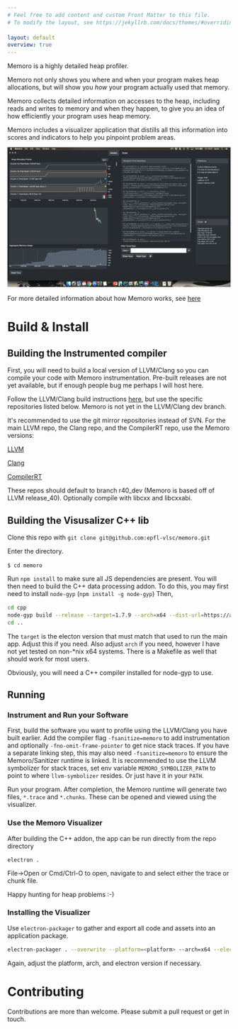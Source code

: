 ```yaml
---
# Feel free to add content and custom Front Matter to this file.
# To modify the layout, see https://jekyllrb.com/docs/themes/#overriding-theme-defaults

layout: default
overview: true
---
```


Memoro is a highly detailed heap profiler. 

Memoro not only shows you where and when your program makes heap allocations, but will show you _how_ your program actually used that memory.

Memoro collects detailed information on accesses to the heap, including reads and writes to memory and when they happen, to give you an idea of how efficiently your program uses heap memory. 

Memoro includes a visualizer application that distills all this information into scores and indicators to help you pinpoint problem areas. 

![](assets/memoro_screen.png)

For more detailed information about how Memoro works, see [here](https://github.com/epfl-vlsc/memoro/blob/master/docs/memoro_ismm.pdf)

# Build & Install

## Building the Instrumented compiler

First, you will need to build a local version of LLVM/Clang so you can compile your code with Memoro instrumentation. 
Pre-built releases are not yet available, but if enough people bug me perhaps I will host here. 

Follow the LLVM/Clang build instructions [here](https://releases.llvm.org/4.0.1/docs/GettingStarted.html), but use the specific repositories listed below.
Memoro is not yet in the LLVM/Clang dev branch.

It's recommended to use the git mirror repositories instead of SVN. 
For the main LLVM repo, the Clang repo, and the CompilerRT repo, use the Memoro versions:

[LLVM](https://github.com/epfl-vlsc/llvm)

[Clang](https://github.com/epfl-vlsc/clang)

[CompilerRT](https://github.com/epfl-vlsc/compiler-rt)

These repos should default to branch r40\_dev (Memoro is based off of LLVM release\_40).
Optionally compile with libcxx and libcxxabi. 

## Building the Visusalizer C++ lib

Clone this repo with `git clone git@github.com:epfl-vlsc/memoro.git`

Enter the directory.

`$ cd memoro`

Run `npm install` to make sure all JS dependencies are present. 
You will then need to build the C++ data processing addon. 
To do this, you may first need to install `node-gyp` (`npm install -g node-gyp`)
Then, 

```bash
cd cpp
node-gyp build --release --target=1.7.9 --arch=x64 --dist-url=https://atom.io/download/electron
cd ..
```

The `target` is the electon version that must match that used to run the main app.
Adjust this if you need. 
Also adjust `arch` if you need, however I have not yet tested on non-\*nix x64 systems.
There is a Makefile as well that should work for most users. 

Obviously, you will need a C++ compiler installed for node-gyp to use. 

## Running

### Instrument and Run your Software

First, build the software you want to profile using the LLVM/Clang you have built earlier. 
Add the compiler flag `-fsanitize=memoro` to add instrumentation and optionally `-fno-omit-frame-pointer` to get nice stack traces. 
If you have a separate linking step, this may also need `-fsanitize=memoro` to ensure the Memoro/Sanitizer runtime is linked. 
It is recommended to use the LLVM symbolizer for stack traces, set env variable `MEMORO_SYMBOLIZER_PATH` to point to where `llvm-symbolizer` resides. 
Or just have it in your `PATH`. 

Run your program. After completion, the Memoro runtime will generate two files, `*.trace` and `*.chunks`. These can be opened and viewed using the visualizer. 

### Use the Memoro Visualizer

After building the C++ addon, the app can be run directly from the repo directory

```
electron .
```

File-\>Open or Cmd/Ctrl-O to open, navigate to and select either the trace or chunk file. 

Happy hunting for heap problems :-)


### Installing the Visualizer

Use `electron-packager` to gather and export all code and assets into an application package. 

```bash
electron-packager . --overwrite --platform=<platform> --arch=x64 --electron-version=1.7.9 --icon=assets/icons/icon64.icns --prune=true --out=release-builds
```

Again, adjust the platform, arch, and electron version if necessary.

# Contributing

Contributions are more than welcome. 
Please submit a pull request or get in touch. 

